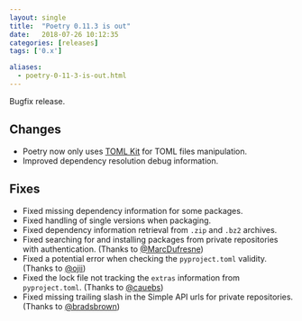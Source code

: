 ```yaml
---
layout: single
title:  "Poetry 0.11.3 is out"
date:   2018-07-26 10:12:35
categories: [releases]
tags: ['0.x']

aliases:
  - poetry-0-11-3-is-out.html
---
```


Bugfix release.


## Changes

- Poetry now only uses [TOML Kit](https://github.com/sdispater/tomlkit) for TOML files manipulation.
- Improved dependency resolution debug information.

## Fixes

- Fixed missing dependency information for some packages.
- Fixed handling of single versions when packaging.
- Fixed dependency information retrieval from `.zip` and `.bz2` archives.
- Fixed searching for and installing packages from private repositories with authentication. (Thanks to [@MarcDufresne](https://github.com/MarcDufresne))
- Fixed a potential error when checking the `pyproject.toml` validity. (Thanks to [@ojii](https://github.com/ojii))
- Fixed the lock file not tracking the `extras` information from `pyproject.toml`. (Thanks to [@cauebs](https://github.com/cauebs))
- Fixed missing trailing slash in the Simple API urls for private repositories. (Thanks to [@bradsbrown](https://github.com/bradsbrown))
